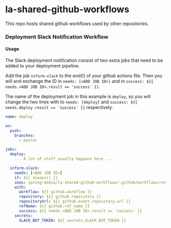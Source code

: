 # la-shared-github-workflows
This repo hosts shared github workflows used by other repositories.

### Deployment Slack Notification Workflow
#### Usage
The Slack deployment notification consist of two extra jobs that need to be added to your deployment pipeline.

Add the job `inform-slack` to the end(!) of your github actions file.
Then you will and exchange the ID in `needs: [<ADD JOB ID>]`  and in 
`success: ${{ needs.<ADD JOB ID>.result == 'success' }}`.

The name of the deployment job in this example is `deploy`, so you will change the two lines with to `needs: [deploy]` 
and `success: ${{ needs.deploy.result == 'success' }}` respectively.

```yaml
name: deploy

on:
  push:
    branches:
      - master

jobs:
  deploy:
    ... A lot of stuff usually happens here ...

  inform-slack:
    needs: [<ADD JOB ID>]
    if: ${{ always() }}
    uses: spring-media/la-shared-github-workflows/.github/workflows/reusable-workflow__slack-notifications.yaml@main
    with:
      workflow: ${{ github.workflow }}
      repository: ${{ github.repository }}
      repositoryUrl: ${{ github.event.repository.url }}
      refName: ${{ github.ref_name }}
      success: ${{ needs.<ADD JOB ID>.result == 'success' }}
    secrets:
      SLACK_BOT_TOKEN: ${{ secrets.SLACK_BOT_TOKEN }}

```

